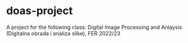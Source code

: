 # doas-project
A project for the following class: Digital Image Processing and Anlaysis (Digitalna obrada i analiza slike), FER 2022/23
